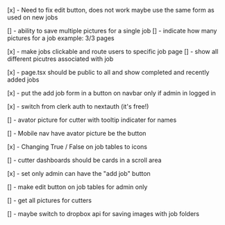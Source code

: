 [x] - Need to fix edit button, does not work maybe use the same form as used on new jobs

[] - ability to save multiple pictures for a single job
[] - indicate how many pictures for a job example: 3/3 pages

[x] - make jobs clickable and route users to specific job page
[] - show all different picutres associated with job

[x] - page.tsx should be public to all and show completed and recently added jobs

[x] - put the add job form in a button on navbar only if admin in logged in

[x] - switch from clerk auth to nextauth (it's free!)

[] - avator picture for cutter with tooltip indicater for names

[] - Mobile nav have avator picture be the button

[x] - Changing True / False on job tables to icons

[] - cutter dashboards should be cards in a scroll area

[x] - set only admin can have the "add job" button

[] - make edit button on job tables for admin only

[] - get all pictures for cutters

[] - maybe switch to dropbox api for saving images with job folders
